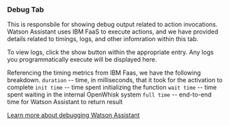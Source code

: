 ### Debug Tab

This is responsbile for showing debug output related to action invocations. Watson Assistant uses IBM FaaS to execute actions, and we have provided details related to timings, logs, and other infomration within this tab.

To view logs, click the show button within the appropriate entry. Any logs you programmatically execute will be displayed here.

Referencing the timing metrics from IBM Faas, we have the following breakdown.
`duration`  -- time, in milliseconds, that it took for the activation to complete
`init time` -- time spent initializing the function
`wait time` -- time spent waiting in the internal OpenWhisk system
`full time` -- end-to-end time for Watson Assistant to return result

[Learn more about debugging Watson Assistant](../articles/DebuggingWatsonAssistant.md)
